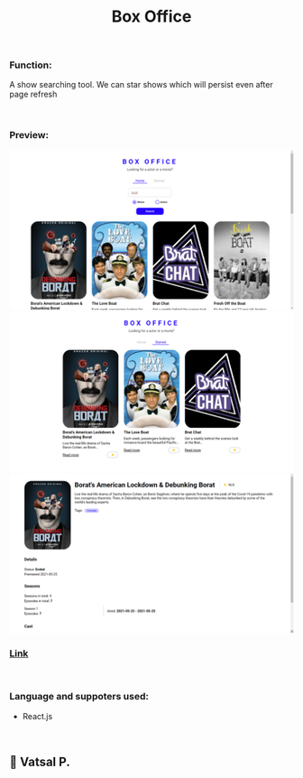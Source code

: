 <h1 align="center">Box Office</h1><br />

<h3>Function:</h3>
<p> A show searching tool. We can star shows which will persist even after page refresh</p><br />

<h3>Preview:</h3>
<img src="/src/images/readme/desk1.png">
<img src="/src/images/readme/desk2.png">
<img src="/src/images/readme/desk3.png">

<br />

<h3><a href="https://vatsal-git.github.io/box-office-app/#/">Link</a></h3><br />

<h3>Language and suppoters used:</h3>
<ul>
  <li>React.js</li>
</ul>  
<br />

<h2>👋 Vatsal P.</h2>
